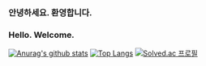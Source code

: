 ### 안녕하세요. 환영합니다.
### Hello. Welcome.
[![Anurag's github stats](https://github-readme-stats.vercel.app/api?username=parkbyungnam)](https://github.com/anuraghazra/github-readme-stats)
[![Top Langs](https://github-readme-stats.vercel.app/api/top-langs/?username=parkbyungnam&layout=compact)](https://github.com/anuraghazra/github-readme-stats)
[![Solved.ac 프로필](http://mazassumnida.wtf/api/mini/generate_badge?boj=tom3k)](https://solved.ac/tom3k)

